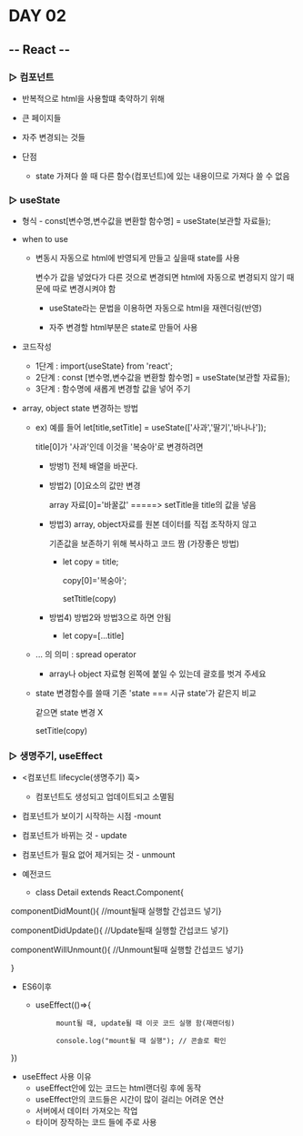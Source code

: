 # DAY 02

## -- React --

### ▷ 컴포넌트

- 반복적으로 html을 사용할떄 축약하기 위해
- 큰 페이지들 
- 자주 변경되는 것들

- 단점
  - state 가져다 쓸 때 다른 함수(컴포넌트)에 있는 내용이므로 가져다 쓸 수 없음

### ▷ useState

- 형식 -  const[변수명,변수값을 변환할 함수명] = useState(보관할 자료들);

- when to use

  - 변동시 자동으로 html에 반영되게 만들고 싶을때 state를 사용

    변수가 값을 넣었다가 다른 것으로 변경되면 html에 자동으로 변경되지 않기 때문에 따로 변경시켜야 함

    - useState라는 문법을 이용하면 자동으로 html을 재렌더링(반영) 

    - 자주 변경할 html부분은 state로 만들어 사용

- 코드작성

  - 1단계 : import{useState} from 'react';
  - 2단계 : const [변수명,변수값을 변환할 함수명] = useState(보관할 자료들);
  - 3단계 : 함수명에 새롭게 변경할 값을 넣어 주기 

- array, object state 변경하는 방법

  - ex) 예를 들어 let[title,setTitle] = useState(['사과','딸기','바나나']);

    title[0]가 '사과'인데 이것을 '복숭아'로 변경하려면

    - 방벙1) 전체 배열을 바꾼다.

    - 방법2) [0]요소의 값만 변경

      array 자료[0]='바꿀값' =====> setTitle을 title의 값을 넣음

    - 방법3) array, object자료를 원본 데이터를 직접 조작하지 않고

      기존값을 보존하기 위해 복사하고 코드 짬 (가장좋은 방법)

      - let copy = title;

        copy[0]='복숭아';

        setTtitle(copy)

    - 방법4) 방법2와 방법3으로 하면 안됨
      - let copy=[...title]

  - ... 의 의미 : spread operator
    -  array나 object 자료형 왼쪽에 붙일 수 있는데 괄호를 벗겨 주세요 

  

  - state 변경함수를 쓸때 기존 'state === 시규 state'가 같은지 비교

    같으면 state 변경 X

    setTitle(copy) 



### ▷ 생명주기, useEffect

- <컴포넌트 lifecycle(생명주기) 훅>
  - 컴포넌트도 생성되고 업데이트되고 소멸됨
  
- 컴포넌트가 보이기 시작하는 시점 -mount

- 컴포넌트가 바뀌는 것 - update

- 컴포넌트가 필요 없어 제거되는 것 - unmount



- 예전코드
  - class Detail extends React.Component{

​			   componentDidMount(){ //mount될때 실행할 간섭코드 넣기} 

​			   componentDidUpdate(){ //Update될때 실행할 간섭코드 넣기} 

​			   componentWillUnmount(){ //Unmount될때 실행할 간섭코드 넣기} 

​			 }



- ES6이후
  - useEffect(()=>{

 			 mount될 때, update될 때 이곳 코드 실행 함(재랜더링)

 			 console.log("mount될 때 실행"); // 콘솔로 확인

​			})



- useEffect 사용 이유 
  - useEffect안에 있는 코드는 html랜더링 후에 동작
  - useEffect안의 코드들은 시간이 많이 걸리는 어려운 연산
  - 서버에서 데이터 가져오는 작업
  - 타이머 장작하는 코드 들에 주로 사용
